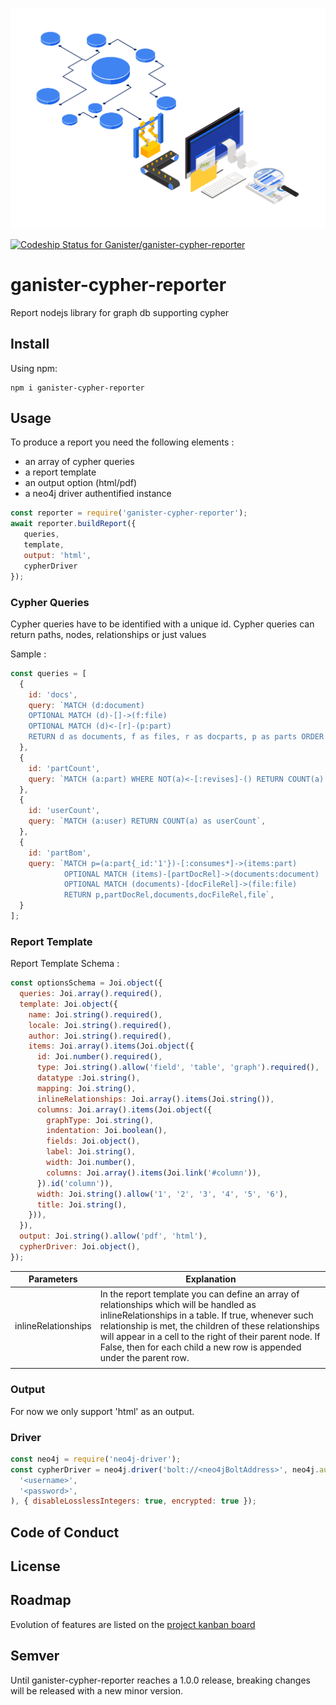 ![Logo](https://github.com/Ganister/ganister-cypher-reporter/raw/main/logo.png)

[![Codeship Status for Ganister/ganister-cypher-reporter](https://app.codeship.com/projects/ccc1530c-c8d5-4a26-8ffb-d6862b068105/status?branch=main)](https://app.codeship.com/projects/445610)

# ganister-cypher-reporter
Report nodejs library for graph db supporting cypher

## Install

Using npm: 
```
npm i ganister-cypher-reporter
```

## Usage

To produce a report you need the following elements : 
- an array of cypher queries
- a report template
- an output option (html/pdf)
- a neo4j driver authentified instance

```javascript
const reporter = require('ganister-cypher-reporter');
await reporter.buildReport({
   queries, 
   template, 
   output: 'html', 
   cypherDriver 
});
```

### Cypher Queries 

Cypher queries have to be identified with a unique id.
Cypher queries can return paths, nodes, relationships or just values

Sample : 
```javascript
const queries = [
  {
    id: 'docs',
    query: `MATCH (d:document) 
    OPTIONAL MATCH (d)-[]->(f:file) 
    OPTIONAL MATCH (d)<-[r]-(p:part) 
    RETURN d as documents, f as files, r as docparts, p as parts ORDER BY documents._createdOn`,
  },
  {
    id: 'partCount',
    query: `MATCH (a:part) WHERE NOT(a)<-[:revises]-() RETURN COUNT(a) as partCount`,
  },
  {
    id: 'userCount',
    query: `MATCH (a:user) RETURN COUNT(a) as userCount`,
  },
  {
    id: 'partBom',
    query: `MATCH p=(a:part{_id:'1'})-[:consumes*]->(items:part) 
            OPTIONAL MATCH (items)-[partDocRel]->(documents:document)
            OPTIONAL MATCH (documents)-[docFileRel]->(file:file)
            RETURN p,partDocRel,documents,docFileRel,file`,
  }
];
```

### Report Template

Report Template Schema : 
```javascript
const optionsSchema = Joi.object({
  queries: Joi.array().required(),
  template: Joi.object({
    name: Joi.string().required(),
    locale: Joi.string().required(),
    author: Joi.string().required(),
    items: Joi.array().items(Joi.object({
      id: Joi.number().required(),
      type: Joi.string().allow('field', 'table', 'graph').required(),
      datatype :Joi.string(),
      mapping: Joi.string(),
      inlineRelationships: Joi.array().items(Joi.string()),
      columns: Joi.array().items(Joi.object({
        graphType: Joi.string(),
        indentation: Joi.boolean(),
        fields: Joi.object(),
        label: Joi.string(),
        width: Joi.number(),
        columns: Joi.array().items(Joi.link('#column')),
      }).id('column')),
      width: Joi.string().allow('1', '2', '3', '4', '5', '6'),
      title: Joi.string(),
    })),
  }),
  output: Joi.string().allow('pdf', 'html'),
  cypherDriver: Joi.object(),
});
```

|  Parameters | Explanation  |  
|---|---|
| inlineRelationships |  In the report template you can define an array of relationships which will be handled as inlineRelationships in a table. If true, whenever such relationship is met, the children of these relationships will appear in a cell to the right of their parent node. If False, then for each child a new row is appended under the parent row.| 
|   |   | 



### Output

For now we only support 'html' as an output.

### Driver

```javascript
const neo4j = require('neo4j-driver');
const cypherDriver = neo4j.driver('bolt://<neo4jBoltAddress>', neo4j.auth.basic(
  '<username>',
  '<password>',
), { disableLosslessIntegers: true, encrypted: true });
```

## Code of Conduct

## License

## Roadmap
Evolution of features are listed on the [project kanban board](https://github.com/Ganister/ganister-cypher-reporter/projects/1)

## Semver
Until ganister-cypher-reporter reaches a 1.0.0 release, breaking changes will be released with a new minor version.